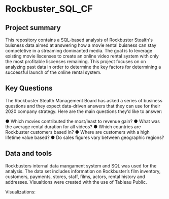 # Rockbuster_SQL_CF

## Project summary 
This repository contains a SQL-based analysis of Rockbuster Stealth's buisness data aimed at answering how a movie rental buisness can stay competetive in a streaming dominanted media. The goal is to leverage existing movie liscenses to create an online video rental system with only the most profitable liscenses remaining. This project focuses on on analyzing past data in order to determine the key factors for determining a successful launch of the online rental system.  

## Key Questions 
The Rockbuster Stealth Management Board has asked a series of business questions and they expect data-driven answers that they can use for their 2020 company strategy. Here are the main questions they’d like to answer:

● Which movies contributed the most/least to revenue gain?
● What was the average rental duration for all videos?
● Which countries are Rockbuster customers based in?
● Where are customers with a high lifetime value based?
● Do sales figures vary between geographic regions?

## Data and tools 
Rockbusters internal data mangament system and SQL was used for the analysis. The data set includes information on Rockbuster’s film inventory, customers, payments, stores, staff, films, actors, rental history and addresses. Visualtions were created with the use of Tableau Public.

Visualizations: 
